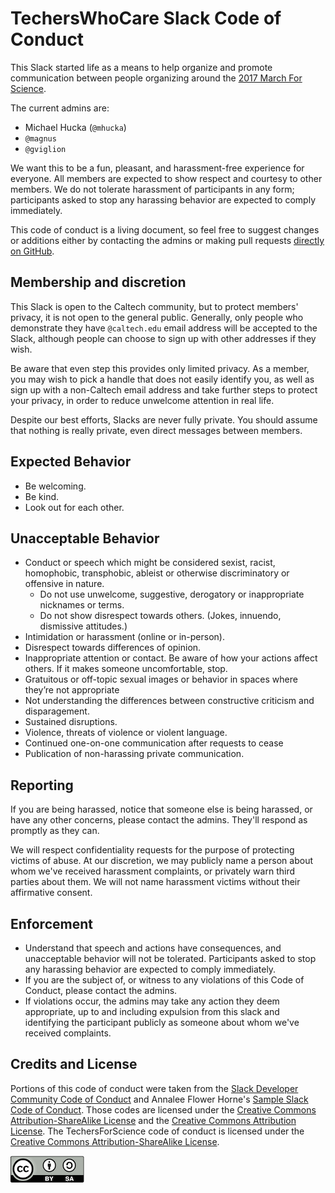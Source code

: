 TechersWhoCare Slack Code of Conduct
====================================

This Slack started life as a means to help organize and promote communication between people organizing around the [2017 March For Science](http://marchforsciencela.com).

The current admins are:

* Michael Hucka (`@mhucka`)
* `@magnus`
* `@gviglion`

We want this to be a fun, pleasant, and harassment-free experience for everyone.  All members are expected to show respect and courtesy to other members.  We do not tolerate harassment of participants in any form; participants asked to stop any harassing behavior are expected to comply immediately.

This code of conduct is a living document, so feel free to suggest changes or additions either by contacting the admins or making pull requests [directly on GitHub](https://github.com/TechersWhoCare/slack-misc/blob/master/code-of-conduct.md).

Membership and discretion
-------------------------

This Slack is open to the Caltech community, but to protect members' privacy, it is not open to the general public.  Generally, only people who demonstrate they have `@caltech.edu` email address will be accepted to the Slack, although people can choose to sign up with other addresses if they wish.

Be aware that even step this provides only limited privacy.  As a member, you may wish to pick a handle that does not easily identify you, as well as sign up with a non-Caltech email address and take further steps to protect your privacy, in order to reduce unwelcome attention in real life.

Despite our best efforts, Slacks are never fully private.  You should assume that nothing is really private, even direct messages between members.

Expected Behavior
-----------------

* Be welcoming.
* Be kind.
* Look out for each other.

Unacceptable Behavior
---------------------

* Conduct or speech which might be considered sexist, racist, homophobic, transphobic, ableist or otherwise discriminatory or offensive in nature.
  * Do not use unwelcome, suggestive, derogatory or inappropriate nicknames or terms.
  * Do not show disrespect towards others. (Jokes, innuendo, dismissive attitudes.)
* Intimidation or harassment (online or in-person).
* Disrespect towards differences of opinion.
* Inappropriate attention or contact. Be aware of how your actions affect others. If it makes someone uncomfortable, stop.
* Gratuitous or off-topic sexual images or behavior in spaces where they’re not appropriate
* Not understanding the differences between constructive criticism and disparagement.
* Sustained disruptions.
* Violence, threats of violence or violent language.
* Continued one-on-one communication after requests to cease
* Publication of non-harassing private communication.

Reporting
---------

If you are being harassed, notice that someone else is being harassed, or have any other concerns, please contact the admins. They'll respond as promptly as they can.

We will respect confidentiality requests for the purpose of protecting victims of abuse. At our discretion, we may publicly name a person about whom we've received harassment complaints, or privately warn third parties about them. We will not name harassment victims without their affirmative consent.

Enforcement
-----------

* Understand that speech and actions have consequences, and unacceptable behavior will not be tolerated. Participants asked to stop any harassing behavior are expected to comply immediately.
* If you are the subject of, or witness to any violations of this Code of Conduct, please contact the admins.
* If violations occur, the admins may take any action they deem appropriate, up to and including expulsion from this slack and identifying the participant publicly as someone about whom we've received complaints.

Credits and License
--------------------

Portions of this code of conduct were taken from the [Slack Developer Community Code of Conduct](https://api.slack.com/docs/community-code-of-conduct) and Annalee Flower Horne's [Sample Slack Code of Conduct](https://gist.github.com/annalee/2cddeff11357c3a8a613583ebca4dc17).
Those codes are licensed under the [Creative Commons Attribution-ShareAlike License](https://creativecommons.org/licenses/by-sa/3.0/) and the [Creative Commons Attribution License](https://creativecommons.org/licenses/by/4.0/).  The TechersForScience code of conduct is licensed under the [Creative Commons Attribution-ShareAlike License](https://creativecommons.org/licenses/by-sa/3.0/).

<a href="https://creativecommons.org/licenses/by-sa/3.0"><img align="left" src="https://raw.githubusercontent.com/TechersWhoCare/slack-misc/master/.graphics/cc-by.png"></a>
